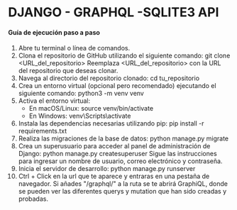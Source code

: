 # DJANGO - GRAPHQL -SQLITE3 API
#### Guía de ejecución paso a paso
1. Abre tu terminal o línea de comandos.
2. Clona el repositorio de GitHub utilizando el siguiente comando:
   git clone <URL_del_repositorio>
   Reemplaza <URL_del_repositorio> con la URL del repositorio que deseas clonar.
3. Navega al directorio del repositorio clonado:
   cd tu_repositorio
4. Crea un entorno virtual (opcional pero recomendado) ejecutando el siguiente comando:
   python3 -m venv venv
5. Activa el entorno virtual:
   - En macOS/Linux:
     source venv/bin/activate
   - En Windows:
     venv\Scripts\activate
6. Instala las dependencias necesarias utilizando pip:
   pip install -r requirements.txt
7. Realiza las migraciones de la base de datos:
   python manage.py migrate
8. Crea un superusuario para acceder al panel de administración de Django:
   python manage.py createsuperuser
   Sigue las instrucciones para ingresar un nombre de usuario, correo electrónico y contraseña.
9. Inicia el servidor de desarrollo:
   python manage.py runserver
10. Ctrl + Click en la url que te aparece y entraras en una pestaña de navegador. Si añades "/graphql/" a la ruta se te abrirá GraphiQL, donde se pueden ver las diferentes querys y mutation que han sido creadas y probadas.


